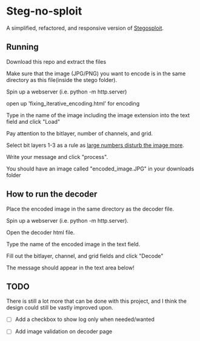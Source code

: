 # Steg-no-sploit

A simplified, refactored, and responsive version of <a href="http://stegosploit.info/">Stegosploit</a>.



## Running

Download this repo and extract the files

Make sure that the image (JPG/PNG) you want to encode is in the same directory as this file(inside the stego folder). 

Spin up a webserver (i.e. python -m http.server)

open up 'fixing_iterative_encoding.html' for encoding

Type in the name of the image including the image extension into the text field and click "Load"

Pay attention to the bitlayer, number of channels, and grid. 

Select bit layers 1-3 as a rule as <a href="http://stegosploit.info/#22-steganographically-encoding-the-exploit-code">large numbers disturb the image more</a>. 

Write your message and click "process".

You should have an image called "encoded_image.JPG" in your downloads folder 


## How to run the decoder

Place the encoded image in the same directory as the decoder file. 

Spin up a webserver (i.e. python -m http.server).

Open the decoder html file.

Type the name of the encoded image in the text field.

Fill out the bitlayer, channel, and grid fields and click "Decode"

The message should appear in the text area below! 


## TODO

There is still a lot more that can be done with this project, and I think the design could still be vastly improved upon. 

- [ ] Add a checkbox to show log only when needed/wanted
- [ ] Add image validation on decoder page







